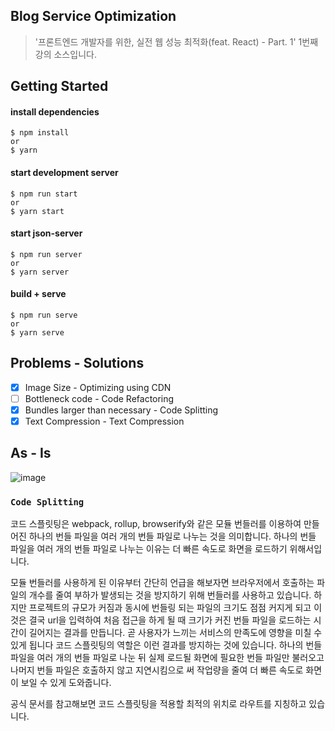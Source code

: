## Blog Service Optimization

> '프론트엔드 개발자를 위한, 실전 웹 성능 최적화(feat. React) - Part. 1' 1번째 강의 소스입니다.

## Getting Started

#### install dependencies

```
$ npm install
or
$ yarn
```

#### start development server

```
$ npm run start
or
$ yarn start
```

#### start json-server

```
$ npm run server
or
$ yarn server
```

#### build + serve

```
$ npm run serve
or
$ yarn serve
```

## Problems - Solutions

- [x] Image Size - Optimizing using CDN
- [ ] Bottleneck code - Code Refactoring
- [x] Bundles larger than necessary - Code Splitting
- [x] Text Compression - Text Compression

## As - Is

![image](https://github.com/performance-lecture/lecture-1/assets/90181028/80c6f5fa-aa04-4ce3-ac0e-ca3c48d7348f)

### `Code Splitting`

코드 스플릿팅은 webpack, rollup, browserify와 같은 모듈 번들러를 이용하여 만들어진 하나의 번들 파일을 여러 개의 번들 파일로 나누는 것을 의미합니다. 하나의 번들 파일을 여러 개의 번들 파일로 나누는 이유는 더 빠른 속도로 화면을 로드하기 위해서입니다.

모듈 번들러를 사용하게 된 이유부터 간단히 언급을 해보자면 브라우저에서 호출하는 파일의 개수를 줄여 부하가 발생되는 것을 방지하기 위해 번들러를 사용하고 있습니다.
하지만 프로젝트의 규모가 커짐과 동시에 번들링 되는 파일의 크기도 점점 커지게 되고 이것은 결국 url을 입력하여 처음 접근을 하게 될 때 크기가 커진 번들 파일을 로드하는 시간이 길어지는 결과를 만듭니다.
곧 사용자가 느끼는 서비스의 만족도에 영향을 미칠 수 있게 됩니다
코드 스플릿팅의 역할은 이런 결과를 방지하는 것에 있습니다.
하나의 번들 파일을 여러 개의 번들 파일로 나눈 뒤 실제 로드될 화면에 필요한 번들 파일만 불러오고 나머지 번들 파일은 호출하지 않고 지연시킴으로 써 작업량을 줄여 더 빠른 속도로 화면이 보일 수 있게 도와줍니다.

공식 문서를 참고해보면 코드 스플릿팅을 적용할 최적의 위치로 라우트를 지칭하고 있습니다.
